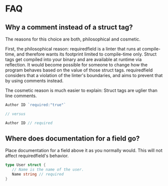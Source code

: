 # FAQ

## Why a comment instead of a struct tag?

The reasons for this choice are both, philosophical and cosmetic.

First, the philosophical reason:
requiredfield is a linter that runs at compile-time,
and therefore wants its footprint limited to compile-time only.
Struct tags get compiled into your binary
and are available at runtime via reflection.
It would become possible for someone to
change how the program behaves based on the value of those struct tags.
requiredfield considers that a violation of the linter's boundaries,
and aims to prevent that by using comments instead.

The cosmetic reason is much easier to explain:
Struct tags are uglier than line comments.

```go
Author ID `required:"true"`

// versus

Author ID // required
```

## Where does documentation for a field go?

Place documentation for a field above it as you normally would.
This will not affect requiredfield's behavior.

```go
type User struct {
   // Name is the name of the user.
   Name string // required
}
```
